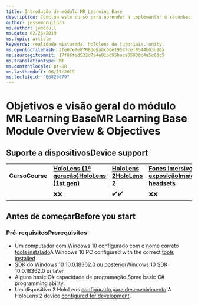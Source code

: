 ```yaml
---
title: Introdução de módulo MR Learning Base
description: Conclua este curso para aprender a implementar o reconhecimento de Face do Azure dentro de um aplicativo de realidade misturada.
author: jessemcculloch
ms.author: jemccull
ms.date: 02/26/2019
ms.topic: article
keywords: realidade misturada, hololens de tutoriais, unity,
ms.openlocfilehash: 2fe07efe87086e9a8c06e1953fcef8544b03c80a
ms.sourcegitcommit: 17f86fed532d7a4e91bd95baca05930c4a5c68c5
ms.translationtype: MT
ms.contentlocale: pt-BR
ms.lasthandoff: 06/11/2019
ms.locfileid: "66829879"
---
```

# <a name="mr-learning-base-module-overview--objectives"></a><span data-ttu-id="e1bf6-104">Objetivos e visão geral do módulo MR Learning Base</span><span class="sxs-lookup"><span data-stu-id="e1bf6-104">MR Learning Base Module Overview & Objectives</span></span>

## <a name="device-support"></a><span data-ttu-id="e1bf6-105">Suporte a dispositivos</span><span class="sxs-lookup"><span data-stu-id="e1bf6-105">Device support</span></span>

<table>
    <colgroup>
    <col width="25%" />
    <col width="25%" />
    <col width="25%" />
    <col width="25%" />
    </colgroup>
    <tr>
        <td><span data-ttu-id="e1bf6-106"><strong>Curso</strong></span><span class="sxs-lookup"><span data-stu-id="e1bf6-106"><strong>Course</strong></span></span></td>
        <td><span data-ttu-id="e1bf6-107"><a href="hololens-hardware-details.md"><strong>HoloLens (1ª geração)</strong></a></span><span class="sxs-lookup"><span data-stu-id="e1bf6-107"><a href="hololens-hardware-details.md"><strong>HoloLens (1st gen)</strong></a></span></span></td>
        <td><span data-ttu-id="e1bf6-108"><a href="https://www.microsoft.com/en-us/hololens/hardware"><strong>HoloLens 2</strong></a></span><span class="sxs-lookup"><span data-stu-id="e1bf6-108"><a href="https://www.microsoft.com/en-us/hololens/hardware"><strong>HoloLens 2</strong></a></span></span></td>
        <td><span data-ttu-id="e1bf6-109"><a href="immersive-headset-hardware-details.md"><strong>Fones imersivos em exposição</strong></a></span><span class="sxs-lookup"><span data-stu-id="e1bf6-109"><a href="immersive-headset-hardware-details.md"><strong>Immersive headsets</strong></a></span></span></td>
    </tr>
     <tr>
        <td></td>
        <td><span data-ttu-id="e1bf6-110">❌</span><span class="sxs-lookup"><span data-stu-id="e1bf6-110">❌</span></span></td>
        <td><span data-ttu-id="e1bf6-111">✔️</span><span class="sxs-lookup"><span data-stu-id="e1bf6-111">✔️</span></span></td>
        <td><span data-ttu-id="e1bf6-112">❌</span><span class="sxs-lookup"><span data-stu-id="e1bf6-112">❌</span></span></td>
    </tr>
</table>

## <a name="before-you-start"></a><span data-ttu-id="e1bf6-113">Antes de começar</span><span class="sxs-lookup"><span data-stu-id="e1bf6-113">Before you start</span></span>

### <a name="prerequisites"></a><span data-ttu-id="e1bf6-114">Pré-requisitos</span><span class="sxs-lookup"><span data-stu-id="e1bf6-114">Prerequisites</span></span>

* <span data-ttu-id="e1bf6-115">Um computador com Windows 10 configurado com o nome correto [tools instalado](install-the-tools.md)</span><span class="sxs-lookup"><span data-stu-id="e1bf6-115">A Windows 10 PC configured with the correct [tools installed](install-the-tools.md)</span></span>
* <span data-ttu-id="e1bf6-116">SDK do Windows 10 10.0.18362.0 ou posterior</span><span class="sxs-lookup"><span data-stu-id="e1bf6-116">Windows 10 SDK 10.0.18362.0 or later</span></span>
* <span data-ttu-id="e1bf6-117">Alguns basic C# capacidade de programação.</span><span class="sxs-lookup"><span data-stu-id="e1bf6-117">Some basic C# programming ability.</span></span>
* <span data-ttu-id="e1bf6-118">Um dispositivo 2 HoloLens [configurado para desenvolvimento](using-visual-studio.md#enabling-developer-mode).</span><span class="sxs-lookup"><span data-stu-id="e1bf6-118">A HoloLens 2 device [configured for development](using-visual-studio.md#enabling-developer-mode).</span></span>
